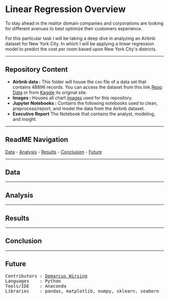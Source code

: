 # Linear Regression Overview 
To stay ahead in the realtor domain companies and corporations are looking for different avenues to best optimize their customers experience.

For this particular task I will be taking a deep dive in analyzing an Airbnb dataset for New York City. In which I will be applying a linear regression model to predict the cost per room based upon New York City's districts.

---
## Repository Content

- <b>Airbnb data :</b> This folder will house the csv file of a data set that contains 48896 records. You can access the dataset from this link <a href=https://github.com/marcusw0602/DATA_602_Intro_DataAnalysis_and_Machine_Learning/tree/master/Assignments&Projects/Linear%20Regression%20Model/Data>Repo Data</a> or from <a href=https://www.kaggle.com/dgomonov/new-york-city-airbnb-open-data>Kaggle</a> its original site.
- <b>Images :</b> Houses all chart <a href=https://github.com/marcusw0602/DATA_602_Intro_DataAnalysis_and_Machine_Learning/tree/master/Assignments%26Projects/Linear%20Regression%20Model/Images>images</a> used for this repository.
- <b>Jupyter Notebooks :</b> Contains the following notebooks used to clean, preprocess/report, and model the data from the Airbnb dataset. 
- <b>Executive Report</b> The Notebook that contains the analyst, modeling, and insight.

---
## ReadME Navigation

[Data](https://github.com/marcusw0602/DATA_602_Intro_DataAnalysis_and_Machine_Learning/tree/master/Assignments%26Projects/Linear%20Regression%20Model#Data) -
[Analysis](https://github.com/marcusw0602/DATA_602_Intro_DataAnalysis_and_Machine_Learning/tree/master/Assignments%26Projects/Linear%20Regression%20Model#Analysis) -
[Results](https://github.com/marcusw0602/DATA_602_Intro_DataAnalysis_and_Machine_Learning/tree/master/Assignments%26Projects/Linear%20Regression%20Model#Results) -
[Conclusion](https://github.com/marcusw0602/DATA_602_Intro_DataAnalysis_and_Machine_Learning/tree/master/Assignments%26Projects/Linear%20Regression%20Model#Conclusion) -
[Future](https://github.com/marcusw0602/DATA_602_Intro_DataAnalysis_and_Machine_Learning/tree/master/Assignments%26Projects/Linear%20Regression%20Model#Future)

---
## Data

---
## Analysis

---
## Results

---
## Conclusion

---
## Future


<pre>
Contributors : <a href=https://github.com/marcusw0602>Demarcus Wirsing</a>
Languages    : Python
Tools/IDE    : Anaconda
Libraries    : pandas, matplotlib, numpy, sklearn, seaborn
</pre>
